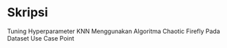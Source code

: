 # Skripsi
Tuning Hyperparameter KNN Menggunakan Algoritma Chaotic Firefly Pada Dataset Use Case Point
